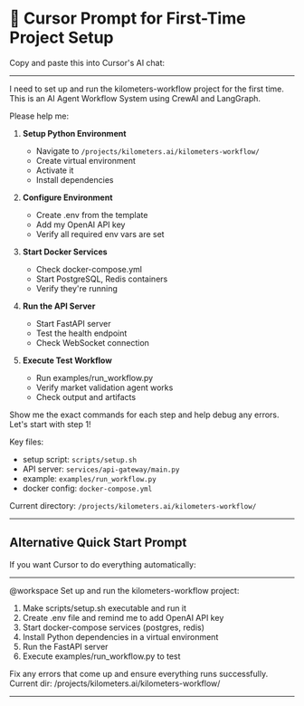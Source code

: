 # 🚀 Cursor Prompt for First-Time Project Setup

Copy and paste this into Cursor's AI chat:

---

I need to set up and run the kilometers-workflow project for the first time. This is an AI Agent Workflow System using CrewAI and LangGraph.

Please help me:

1. **Setup Python Environment**
   - Navigate to `/projects/kilometers.ai/kilometers-workflow/`
   - Create virtual environment
   - Activate it
   - Install dependencies

2. **Configure Environment**
   - Create .env from the template
   - Add my OpenAI API key
   - Verify all required env vars are set

3. **Start Docker Services**
   - Check docker-compose.yml
   - Start PostgreSQL, Redis containers
   - Verify they're running

4. **Run the API Server**
   - Start FastAPI server
   - Test the health endpoint
   - Check WebSocket connection

5. **Execute Test Workflow**
   - Run examples/run_workflow.py
   - Verify market validation agent works
   - Check output and artifacts

Show me the exact commands for each step and help debug any errors. Let's start with step 1!

Key files:
- setup script: `scripts/setup.sh`
- API server: `services/api-gateway/main.py`
- example: `examples/run_workflow.py`
- docker config: `docker-compose.yml`

Current directory: `/projects/kilometers.ai/kilometers-workflow/`

---

## Alternative Quick Start Prompt

If you want Cursor to do everything automatically:

---

@workspace Set up and run the kilometers-workflow project:

1. Make scripts/setup.sh executable and run it
2. Create .env file and remind me to add OpenAI API key
3. Start docker-compose services (postgres, redis)
4. Install Python dependencies in a virtual environment
5. Run the FastAPI server
6. Execute examples/run_workflow.py to test

Fix any errors that come up and ensure everything runs successfully. Current dir: /projects/kilometers.ai/kilometers-workflow/

---
